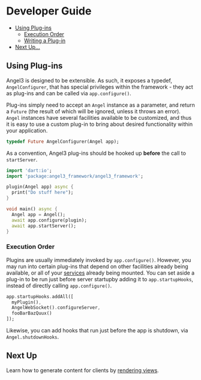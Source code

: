 # Developer Guide

* [Using Plug-ins](using-plug-ins.md#using-plug-ins)
  * [Execution Order](using-plug-ins.md#execution-order)
  * [Writing a Plug-in](writing-a-plugin.md)
* [Next Up...](using-plug-ins.md#next-up)

## Using Plug-ins

Angel3 is designed to be extensible. As such, it exposes a typedef, `AngelConfigurer`, that has special privileges within the framework - they act as plug-ins and can be called via `app.configure()`.

Plug-ins simply need to accept an `Angel` instance as a parameter, and return a `Future` \(the result of which will be ignored, unless it throws an error\). `Angel` instances have several facilities available to be customized, and thus it is easy to use a custom plug-in to bring about desired functionality within your application.

```dart
typedef Future AngelConfigurer(Angel app);
```

As a convention, Angel3 plug-ins should be hooked up **before** the call to `startServer`.

```dart
import 'dart:io';
import 'package:angel3_framework/angel3_framework';

plugin(Angel app) async {
  print("Do stuff here");
}

void main() async {
  Angel app = Angel();
  await app.configure(plugin);
  await app.startServer();
}
```

### Execution Order

Plugins are usually immediately invoked by `app.configure()`. However, you may run into certain plug-ins that depend on other facilities already being available, or all of your [services](service-basics.md) already being mounted. You can set aside a plug-in to be run just before server startupby adding it to `app.startupHooks`, instead of directly calling `app.configure()`.

```dart
app.startupHooks.addAll([
  myPlugin(),
  AngelWebSocket().configureServer,
  fooBarBazQuux()
]);
```

Likewise, you can add hooks that run just before the app is shutdown, via `Angel.shutdownHooks`.

## Next Up

Learn how to generate content for clients by [rendering views](rendering-views.md).
